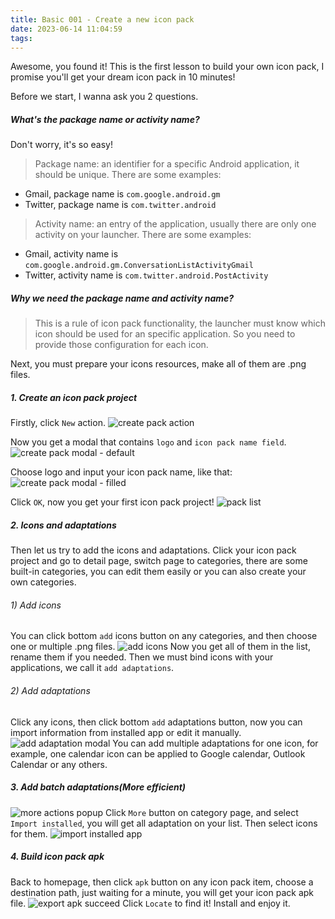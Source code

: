 ```yaml
---
title: Basic 001 - Create a new icon pack
date: 2023-06-14 11:04:59
tags:
---
```


Awesome, you found it! This is the first lesson to build your own icon pack, I promise you'll get your dream icon pack in 10 minutes!

Before we start, I wanna ask you 2 questions.

##### What's the package name or activity name?

Don't worry, it's so easy!

> Package name: an identifier for a specific Android application, it should be unique.
There are some examples:
- Gmail, package name is `com.google.android.gm`
- Twitter, package name is `com.twitter.android`

> Activity name: an entry of the application, usually there are only one activity on your launcher.
There are some examples:
- Gmail, activity name is `com.google.android.gm.ConversationListActivityGmail`
- Twitter, activity name is `com.twitter.android.PostActivity`

##### Why we need the package name and activity name?
> This is a rule of icon pack functionality, the launcher must know which icon should be used for an specific application. So you need to provide those configuration for each icon.

Next, you must prepare your icons resources, make all of them are .png files.

##### 1. Create an icon pack project
Firstly, click `New` action.
![create pack action](./basic-001-create-a-new-icon-pack/create-pack-action.png)

Now you get a modal that contains `logo` and `icon pack name field`.
![create pack modal - default](./basic-001-create-a-new-icon-pack/create-pack-modal-default.png)


Choose logo and input your icon pack name, like that:
![create pack modal - filled](./basic-001-create-a-new-icon-pack/create-pack-modal-filled.png)

Click `OK`, now you get your first icon pack project!
![pack list](./basic-001-create-a-new-icon-pack/pack-list.png)


##### 2. Icons and adaptations
Then let us try to add the icons and adaptations. Click your icon pack project and go to detail page, switch page to categories, there are some built-in categories, you can edit them easily or you can also create your own categories.

###### 1) Add icons
You can click bottom `add` icons button on any categories, and then choose one or multiple .png files.
![add icons](./basic-001-create-a-new-icon-pack/add-icons.png)
Now you get all of them in the list, rename them if you needed. Then we must bind icons with your applications, we call it `add adaptations`.

###### 2) Add adaptations
Click any icons, then click bottom `add` adaptations button, now you can import information from installed app or edit it manually.
![add adaptation modal](./basic-001-create-a-new-icon-pack/add-adaptation-modal.png)
You can add multiple adaptations for one icon, for example, one calendar icon can be applied to Google calendar, Outlook Calendar or any others.


##### 3. Add batch adaptations(More efficient)
![more actions popup](./basic-001-create-a-new-icon-pack/more-actions-popup.png)
Click `More` button on category page, and select `Import installed`, you will get all adaptation on your list. Then select icons for them.
![import installed app](./basic-001-create-a-new-icon-pack/import-installed-app-modal.png)

##### 4. Build icon pack apk
Back to homepage, then click `apk` button on any icon pack item, choose a destination path, just waiting for a minute, you will get your icon pack apk file. 
![export apk succeed](./basic-001-create-a-new-icon-pack/export-apk-succeed.png)
Click `Locate` to find it! Install and enjoy it.

